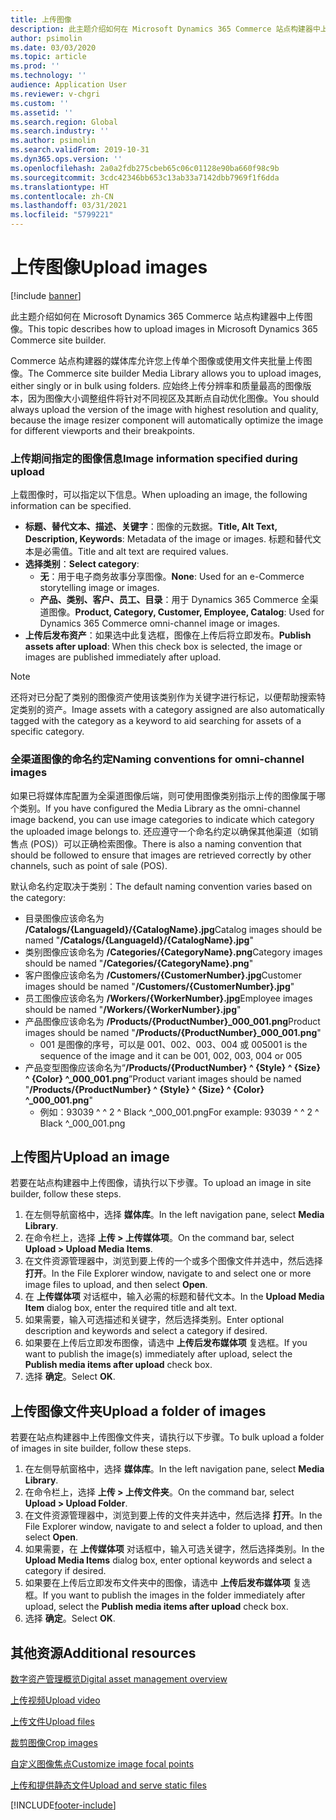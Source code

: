 ```yaml
---
title: 上传图像
description: 此主题介绍如何在 Microsoft Dynamics 365 Commerce 站点构建器中上传图像。
author: psimolin
ms.date: 03/03/2020
ms.topic: article
ms.prod: ''
ms.technology: ''
audience: Application User
ms.reviewer: v-chgri
ms.custom: ''
ms.assetid: ''
ms.search.region: Global
ms.search.industry: ''
ms.author: psimolin
ms.search.validFrom: 2019-10-31
ms.dyn365.ops.version: ''
ms.openlocfilehash: 2a0a2fdb275cbeb65c06c01128e90ba660f98c9b
ms.sourcegitcommit: 3cdc42346bb653c13ab33a7142dbb7969f1f6dda
ms.translationtype: HT
ms.contentlocale: zh-CN
ms.lasthandoff: 03/31/2021
ms.locfileid: "5799221"
---
```

# <a name="upload-images"></a><span data-ttu-id="8c328-103">上传图像</span><span class="sxs-lookup"><span data-stu-id="8c328-103">Upload images</span></span>

[!include [banner](includes/banner.md)]

<span data-ttu-id="8c328-104">此主题介绍如何在 Microsoft Dynamics 365 Commerce 站点构建器中上传图像。</span><span class="sxs-lookup"><span data-stu-id="8c328-104">This topic describes how to upload images in Microsoft Dynamics 365 Commerce site builder.</span></span>

<span data-ttu-id="8c328-105">Commerce 站点构建器的媒体库允许您上传单个图像或使用文件夹批量上传图像。</span><span class="sxs-lookup"><span data-stu-id="8c328-105">The Commerce site builder Media Library allows you to upload images, either singly or in bulk using folders.</span></span> <span data-ttu-id="8c328-106">应始终上传分辨率和质量最高的图像版本，因为图像大小调整组件将针对不同视区及其断点自动优化图像。</span><span class="sxs-lookup"><span data-stu-id="8c328-106">You should always upload the version of the image with highest resolution and quality, because the image resizer component will automatically optimize the image for different viewports and their breakpoints.</span></span>

### <a name="image-information-specified-during-upload"></a><span data-ttu-id="8c328-107">上传期间指定的图像信息</span><span class="sxs-lookup"><span data-stu-id="8c328-107">Image information specified during upload</span></span>

<span data-ttu-id="8c328-108">上载图像时，可以指定以下信息。</span><span class="sxs-lookup"><span data-stu-id="8c328-108">When uploading an image, the following information can be specified.</span></span>

- <span data-ttu-id="8c328-109">**标题、替代文本、描述、关键字**：图像的元数据。</span><span class="sxs-lookup"><span data-stu-id="8c328-109">**Title, Alt Text, Description, Keywords**: Metadata of the image or images.</span></span> <span data-ttu-id="8c328-110">标题和替代文本是必需值。</span><span class="sxs-lookup"><span data-stu-id="8c328-110">Title and alt text are required values.</span></span>
- <span data-ttu-id="8c328-111">**选择类别**：</span><span class="sxs-lookup"><span data-stu-id="8c328-111">**Select category**:</span></span>
    - <span data-ttu-id="8c328-112">**无**：用于电子商务故事分享图像。</span><span class="sxs-lookup"><span data-stu-id="8c328-112">**None**: Used for an e-Commerce storytelling image or images.</span></span>
    - <span data-ttu-id="8c328-113">**产品、类别、客户、员工、目录**：用于 Dynamics 365 Commerce 全渠道图像。</span><span class="sxs-lookup"><span data-stu-id="8c328-113">**Product, Category, Customer, Employee, Catalog**: Used for Dynamics 365 Commerce omni-channel image or images.</span></span>
- <span data-ttu-id="8c328-114">**上传后发布资产**：如果选中此复选框，图像在上传后将立即发布。</span><span class="sxs-lookup"><span data-stu-id="8c328-114">**Publish assets after upload**: When this check box is selected, the image or images are published immediately after upload.</span></span>

> [!NOTE]
> <span data-ttu-id="8c328-115">还将对已分配了类别的图像资产使用该类别作为关键字进行标记，以便帮助搜索特定类别的资产。</span><span class="sxs-lookup"><span data-stu-id="8c328-115">Image assets with a category assigned are also automatically tagged with the category as a keyword to aid searching for assets of a specific category.</span></span>

### <a name="naming-conventions-for-omni-channel-images"></a><span data-ttu-id="8c328-116">全渠道图像的命名约定</span><span class="sxs-lookup"><span data-stu-id="8c328-116">Naming conventions for omni-channel images</span></span> 

<span data-ttu-id="8c328-117">如果已将媒体库配置为全渠道图像后端，则可使用图像类别指示上传的图像属于哪个类别。</span><span class="sxs-lookup"><span data-stu-id="8c328-117">If you have configured the Media Library as the omni-channel image backend, you can use image categories to indicate which category the uploaded image belongs to.</span></span> <span data-ttu-id="8c328-118">还应遵守一个命名约定以确保其他渠道（如销售点 (POS)）可以正确检索图像。</span><span class="sxs-lookup"><span data-stu-id="8c328-118">There is also a naming convention that should be followed to ensure that images are retrieved correctly by other channels, such as point of sale (POS).</span></span>

<span data-ttu-id="8c328-119">默认命名约定取决于类别：</span><span class="sxs-lookup"><span data-stu-id="8c328-119">The default naming convention varies based on the category:</span></span>
- <span data-ttu-id="8c328-120">目录图像应该命名为 **/Catalogs/\{LanguageId\}/\{CatalogName\}.jpg**</span><span class="sxs-lookup"><span data-stu-id="8c328-120">Catalog images should be named "**/Catalogs/\{LanguageId\}/\{CatalogName\}.jpg**"</span></span>
- <span data-ttu-id="8c328-121">类别图像应该命名为 **/Categories/\{CategoryName\}.png**</span><span class="sxs-lookup"><span data-stu-id="8c328-121">Category images should be named "**/Categories/\{CategoryName\}.png**"</span></span>
- <span data-ttu-id="8c328-122">客户图像应该命名为 **/Customers/\{CustomerNumber\}.jpg**</span><span class="sxs-lookup"><span data-stu-id="8c328-122">Customer images should be named "**/Customers/\{CustomerNumber\}.jpg**"</span></span>
- <span data-ttu-id="8c328-123">员工图像应该命名为 **/Workers/\{WorkerNumber\}.jpg**</span><span class="sxs-lookup"><span data-stu-id="8c328-123">Employee images should be named "**/Workers/\{WorkerNumber\}.jpg**"</span></span>
- <span data-ttu-id="8c328-124">产品图像应该命名为 **/Products/\{ProductNumber\}_000_001.png**</span><span class="sxs-lookup"><span data-stu-id="8c328-124">Product images should be named "**/Products/\{ProductNumber\}_000_001.png**"</span></span>
    - <span data-ttu-id="8c328-125">001 是图像的序号，可以是 001、002、003、004 或 005</span><span class="sxs-lookup"><span data-stu-id="8c328-125">001 is the sequence of the image and it can be 001, 002, 003, 004 or 005</span></span>
- <span data-ttu-id="8c328-126">产品变型图像应该命名为“**/Products/\{ProductNumber\} \^ \{Style\} \^ \{Size\} \^ \{Color\} \^\_000_001.png**”</span><span class="sxs-lookup"><span data-stu-id="8c328-126">Product variant images should be named "**/Products/\{ProductNumber\} \^ \{Style\} \^ \{Size\} \^ \{Color\} \^\_000_001.png**"</span></span>
    - <span data-ttu-id="8c328-127">例如：93039 \^ \^ 2 \^ Black \^_000_001.png</span><span class="sxs-lookup"><span data-stu-id="8c328-127">For example: 93039 \^ \^ 2 \^ Black \^_000_001.png</span></span>

## <a name="upload-an-image"></a><span data-ttu-id="8c328-128">上传图片</span><span class="sxs-lookup"><span data-stu-id="8c328-128">Upload an image</span></span>

<span data-ttu-id="8c328-129">若要在站点构建器中上传图像，请执行以下步骤。</span><span class="sxs-lookup"><span data-stu-id="8c328-129">To upload an image in site builder, follow these steps.</span></span>

1. <span data-ttu-id="8c328-130">在左侧导航窗格中，选择 **媒体库**。</span><span class="sxs-lookup"><span data-stu-id="8c328-130">In the left navigation pane, select **Media Library**.</span></span>
1. <span data-ttu-id="8c328-131">在命令栏上，选择 **上传 \> 上传媒体项**。</span><span class="sxs-lookup"><span data-stu-id="8c328-131">On the command bar, select **Upload \> Upload Media Items**.</span></span>
1. <span data-ttu-id="8c328-132">在文件资源管理器中，浏览到要上传的一个或多个图像文件并选中，然后选择 **打开**。</span><span class="sxs-lookup"><span data-stu-id="8c328-132">In the File Explorer window, navigate to and select one or more image files to upload, and then select **Open**.</span></span>
1. <span data-ttu-id="8c328-133">在 **上传媒体项** 对话框中，输入必需的标题和替代文本。</span><span class="sxs-lookup"><span data-stu-id="8c328-133">In the **Upload Media Item** dialog box, enter the required title and alt text.</span></span>
1. <span data-ttu-id="8c328-134">如果需要，输入可选描述和关键字，然后选择类别。</span><span class="sxs-lookup"><span data-stu-id="8c328-134">Enter optional description and keywords and select a category if desired.</span></span> 
1. <span data-ttu-id="8c328-135">如果要在上传后立即发布图像，请选中 **上传后发布媒体项** 复选框。</span><span class="sxs-lookup"><span data-stu-id="8c328-135">If you want to publish the image(s) immediately after upload, select the **Publish media items after upload** check box.</span></span>
1. <span data-ttu-id="8c328-136">选择 **确定**。</span><span class="sxs-lookup"><span data-stu-id="8c328-136">Select **OK**.</span></span>

## <a name="upload-a-folder-of-images"></a><span data-ttu-id="8c328-137">上传图像文件夹</span><span class="sxs-lookup"><span data-stu-id="8c328-137">Upload a folder of images</span></span>

<span data-ttu-id="8c328-138">若要在站点构建器中上传图像文件夹，请执行以下步骤。</span><span class="sxs-lookup"><span data-stu-id="8c328-138">To bulk upload a folder of images in site builder, follow these steps.</span></span>

1. <span data-ttu-id="8c328-139">在左侧导航窗格中，选择 **媒体库**。</span><span class="sxs-lookup"><span data-stu-id="8c328-139">In the left navigation pane, select **Media Library**.</span></span>
1. <span data-ttu-id="8c328-140">在命令栏上，选择 **上传 \> 上传文件夹**。</span><span class="sxs-lookup"><span data-stu-id="8c328-140">On the command bar, select **Upload \> Upload Folder**.</span></span>
1. <span data-ttu-id="8c328-141">在文件资源管理器中，浏览到要上传的文件夹并选中，然后选择 **打开**。</span><span class="sxs-lookup"><span data-stu-id="8c328-141">In the File Explorer window, navigate to and select a folder to upload, and then select **Open**.</span></span>
1. <span data-ttu-id="8c328-142">如果需要，在 **上传媒体项** 对话框中，输入可选关键字，然后选择类别。</span><span class="sxs-lookup"><span data-stu-id="8c328-142">In the **Upload Media Items** dialog box, enter optional keywords and select a category if desired.</span></span> 
1. <span data-ttu-id="8c328-143">如果要在上传后立即发布文件夹中的图像，请选中 **上传后发布媒体项** 复选框。</span><span class="sxs-lookup"><span data-stu-id="8c328-143">If you want to publish the images in the folder immediately after upload, select the **Publish media items after upload** check box.</span></span>
1. <span data-ttu-id="8c328-144">选择 **确定**。</span><span class="sxs-lookup"><span data-stu-id="8c328-144">Select **OK**.</span></span>

## <a name="additional-resources"></a><span data-ttu-id="8c328-145">其他资源</span><span class="sxs-lookup"><span data-stu-id="8c328-145">Additional resources</span></span>

[<span data-ttu-id="8c328-146">数字资产管理概览</span><span class="sxs-lookup"><span data-stu-id="8c328-146">Digital asset management overview</span></span>](dam-overview.md)

[<span data-ttu-id="8c328-147">上传视频</span><span class="sxs-lookup"><span data-stu-id="8c328-147">Upload video</span></span>](dam-upload-video.md)

[<span data-ttu-id="8c328-148">上传文件</span><span class="sxs-lookup"><span data-stu-id="8c328-148">Upload files</span></span>](dam-upload-files.md)

[<span data-ttu-id="8c328-149">裁剪图像</span><span class="sxs-lookup"><span data-stu-id="8c328-149">Crop images</span></span>](dam-crop-images.md)

[<span data-ttu-id="8c328-150">自定义图像焦点</span><span class="sxs-lookup"><span data-stu-id="8c328-150">Customize image focal points</span></span>](dam-custom-focal-point.md)

[<span data-ttu-id="8c328-151">上传和提供静态文件</span><span class="sxs-lookup"><span data-stu-id="8c328-151">Upload and serve static files</span></span>](upload-serve-static-files.md)


[!INCLUDE[footer-include](../includes/footer-banner.md)]
